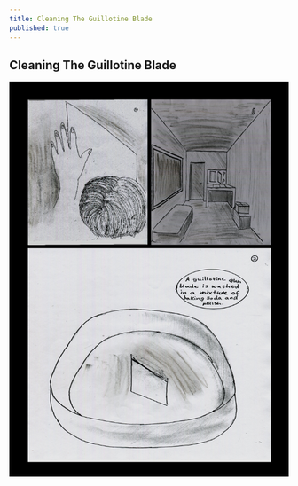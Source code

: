 ```yaml
---
title: Cleaning The Guillotine Blade
published: true
---
```

## Cleaning The Guillotine Blade
![image](https://raw.githubusercontent.com/LWFlouisa/uploadedfairyalt/master/pages/page1.png)
